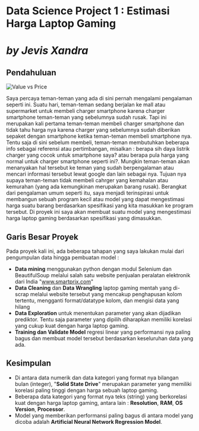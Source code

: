 # Data Science Project 1 : Estimasi Harga Laptop Gaming
# *by Jevis Xandra*

## Pendahuluan
![Value vs Price](https://media.licdn.com/dms/image/C5612AQGwU4rFPyen0w/article-cover_image-shrink_600_2000/0/1520169366642?e=2147483647&v=beta&t=3tRN_EwJplmeVbvMnn9zuv8dSqgkF79aqG8TPtadPJA)

Saya percaya teman-teman yang ada di sini pernah mengalami pengalaman seperti ini. Suatu hari, teman-teman sedang berjalan ke mall atau supermarket untuk membeli charger smartphone karena charger smartphone teman-teman yang sebelumnya sudah rusak. Tapi ini merupakan kali pertama teman-teman membeli charger smartphone dan tidak tahu harga nya karena charger yang sebelumnya sudah diberikan sepaket dengan smartphone ketika teman-teman membeli smartphone nya. Tentu saja di sini sebelum membeli, teman-teman membutuhkan beberapa info sebagai referensi atau pertimbangan, misalkan : berapa sih daya listrik charger yang cocok untuk smartphone saya? atau berapa pula harga yang normal untuk charger smartphone seperti ini?. Mungkin teman-teman akan menanyakan hal tersebut ke teman yang sudah berpengalaman atau mencari informasi tersebut lewat google dan lain sebagai nya. Tujuan nya supaya teman-teman tidak membeli cahrger yang kemahalan atau kemurahan (yang ada kemungkinan merupakan barang rusak). Berangkat dari pengalaman umum seperti itu, saya menjadi terinspirasi untuk membangun sebuah program kecil atau model yang dapat mengestimasi harga suatu barang berdasarkan spesifikasi yang kita masukkan ke program tersebut. Di proyek ini saya akan membuat suatu model yang mengestimasi harga laptop gaming berdasarkan spesifikasi yang dimasukkan.

## Garis Besar Proyek
Pada proyek kali ini, ada beberapa tahapan yang saya lakukan mulai dari pengumpulan data hingga pembuatan model :
* **Data mining** menggunakan python dengan modul Selenium dan BeautifulSoup melalui salah satu website penjualan peralatan elektronik dari India "www.smartprix.com"
* **Data Cleaning** dan **Data Wrangling** laptop gaming mentah yang di-scrap melalui website tersebut yang mencakup penghapusan kolom tertentu, mengganti format/datatype kolom, dan mengisi data yang hilang
* **Data Exploration** untuk menentukan parameter yang akan dijadikan prediktor. Tentu saja parameter yang dipilih diharapkan memiliki korelasi yang cukup kuat dengan harga laptop gaming.
* **Training dan Validate Model** regresi linear yang performansi nya paling bagus dan membuat model tersebut berdasarkan keseluruhan data yang ada.

## Kesimpulan 
* Di antara data numerik dan data kategori yang format nya bilangan bulan (integer), "**Solid State Drive**" merupakan parameter yang memiliki korelasi paling tinggi dengan harga sebuah laptop gaming.
* Beberapa data kategori yang format nya teks (string) yang berkorelasi kuat dengan harga laptop gaming, antara lain : **Resolution**, **RAM**, **OS Version**, **Processor**.
* Model yang memberikan performansi paling bagus di antara model yang dicoba adalah **Artificial Neural Network Regression Model**.

